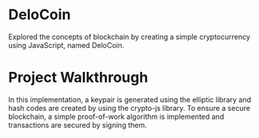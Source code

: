 # DeloCoin
Explored the concepts of blockchain by creating a simple cryptocurrency using JavaScript, named DeloCoin.

# Project Walkthrough
In this implementation, a keypair is generated using the elliptic library and hash codes are created by using the crypto-js library. To ensure a secure blockchain, a simple proof-of-work algorithm is implemented and transactions are secured by signing them.
